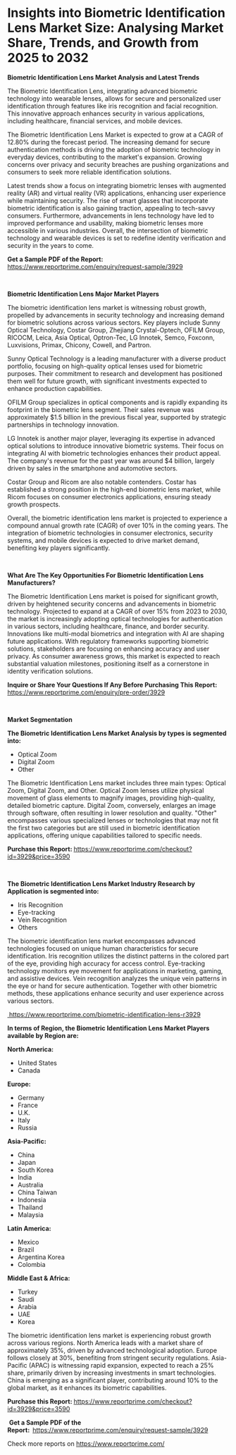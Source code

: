<p><h1>Insights into Biometric Identification Lens Market Size: Analysing Market Share, Trends, and Growth from 2025 to 2032</h1></p><p><strong>Biometric Identification Lens Market Analysis and Latest Trends</strong></p>
<p><p>The Biometric Identification Lens, integrating advanced biometric technology into wearable lenses, allows for secure and personalized user identification through features like iris recognition and facial recognition. This innovative approach enhances security in various applications, including healthcare, financial services, and mobile devices.</p><p>The Biometric Identification Lens Market is expected to grow at a CAGR of 12.80% during the forecast period. The increasing demand for secure authentication methods is driving the adoption of biometric technology in everyday devices, contributing to the market's expansion. Growing concerns over privacy and security breaches are pushing organizations and consumers to seek more reliable identification solutions. </p><p>Latest trends show a focus on integrating biometric lenses with augmented reality (AR) and virtual reality (VR) applications, enhancing user experience while maintaining security. The rise of smart glasses that incorporate biometric identification is also gaining traction, appealing to tech-savvy consumers. Furthermore, advancements in lens technology have led to improved performance and usability, making biometric lenses more accessible in various industries. Overall, the intersection of biometric technology and wearable devices is set to redefine identity verification and security in the years to come.</p></p>
<p><strong>Get a Sample PDF of the Report:&nbsp;</strong> <a href="https://www.reportprime.com/enquiry/request-sample/3929?utm_campaign=3357&utm_medium=2&utm_source=Github&utm_content=ia&utm_term=18032025&utm_id=biometric-identification-lens">https://www.reportprime.com/enquiry/request-sample/3929</a></p>
<p>&nbsp;</p>
<p><strong>Biometric Identification Lens Major Market Players</strong></p>
<p><p>The biometric identification lens market is witnessing robust growth, propelled by advancements in security technology and increasing demand for biometric solutions across various sectors. Key players include Sunny Optical Technology, Costar Group, Zhejiang Crystal-Optech, OFILM Group, RICOCM, Leica, Asia Optical, Optron-Tec, LG Innotek, Semco, Foxconn, Luxvisions, Primax, Chicony, Cowell, and Partron.</p><p>Sunny Optical Technology is a leading manufacturer with a diverse product portfolio, focusing on high-quality optical lenses used for biometric purposes. Their commitment to research and development has positioned them well for future growth, with significant investments expected to enhance production capabilities. </p><p>OFILM Group specializes in optical components and is rapidly expanding its footprint in the biometric lens segment. Their sales revenue was approximately $1.5 billion in the previous fiscal year, supported by strategic partnerships in technology innovation.</p><p>LG Innotek is another major player, leveraging its expertise in advanced optical solutions to introduce innovative biometric systems. Their focus on integrating AI with biometric technologies enhances their product appeal. The company's revenue for the past year was around $4 billion, largely driven by sales in the smartphone and automotive sectors.</p><p>Costar Group and Ricom are also notable contenders. Costar has established a strong position in the high-end biometric lens market, while Ricom focuses on consumer electronics applications, ensuring steady growth prospects. </p><p>Overall, the biometric identification lens market is projected to experience a compound annual growth rate (CAGR) of over 10% in the coming years. The integration of biometric technologies in consumer electronics, security systems, and mobile devices is expected to drive market demand, benefiting key players significantly.</p></p>
<p>&nbsp;</p>
<p><strong>What Are The Key Opportunities For Biometric Identification Lens Manufacturers?</strong></p>
<p><p>The Biometric Identification Lens market is poised for significant growth, driven by heightened security concerns and advancements in biometric technology. Projected to expand at a CAGR of over 15% from 2023 to 2030, the market is increasingly adopting optical technologies for authentication in various sectors, including healthcare, finance, and border security. Innovations like multi-modal biometrics and integration with AI are shaping future applications. With regulatory frameworks supporting biometric solutions, stakeholders are focusing on enhancing accuracy and user privacy. As consumer awareness grows, this market is expected to reach substantial valuation milestones, positioning itself as a cornerstone in identity verification solutions.</p></p>
<p><strong>Inquire or Share Your Questions If Any Before Purchasing This Report:</strong> <a href="https://www.reportprime.com/enquiry/pre-order/3929?utm_campaign=3357&utm_medium=2&utm_source=Github&utm_content=ia&utm_term=18032025&utm_id=biometric-identification-lens">https://www.reportprime.com/enquiry/pre-order/3929</a></p>
<p>&nbsp;</p>
<p><strong>Market Segmentation</strong></p>
<p><strong>The Biometric Identification Lens Market Analysis by types is segmented into:</strong></p>
<p><ul><li>Optical Zoom</li><li>Digital Zoom</li><li>Other</li></ul></p>
<p><p>The Biometric Identification Lens market includes three main types: Optical Zoom, Digital Zoom, and Other. Optical Zoom lenses utilize physical movement of glass elements to magnify images, providing high-quality, detailed biometric capture. Digital Zoom, conversely, enlarges an image through software, often resulting in lower resolution and quality. "Other" encompasses various specialized lenses or technologies that may not fit the first two categories but are still used in biometric identification applications, offering unique capabilities tailored to specific needs.</p></p>
<p><strong>Purchase this Report:&nbsp;</strong><a href="https://www.reportprime.com/checkout?id=3929&price=3590&utm_campaign=3357&utm_medium=2&utm_source=Github&utm_content=ia&utm_term=18032025&utm_id=biometric-identification-lens">https://www.reportprime.com/checkout?id=3929&price=3590</a></p>
<p>&nbsp;</p>
<p><strong>The Biometric Identification Lens Market Industry Research by Application is segmented into:</strong></p>
<p><ul><li>Iris Recognition</li><li>Eye-tracking</li><li>Vein Recognition</li><li>Others</li></ul></p>
<p><p>The biometric identification lens market encompasses advanced technologies focused on unique human characteristics for secure identification. Iris recognition utilizes the distinct patterns in the colored part of the eye, providing high accuracy for access control. Eye-tracking technology monitors eye movement for applications in marketing, gaming, and assistive devices. Vein recognition analyzes the unique vein patterns in the eye or hand for secure authentication. Together with other biometric methods, these applications enhance security and user experience across various sectors.</p></p>
<p><a href="https://www.reportprime.com/biometric-identification-lens-r3929?utm_campaign=3357&utm_medium=2&utm_source=Github&utm_content=ia&utm_term=18032025&utm_id=biometric-identification-lens">&nbsp;https://www.reportprime.com/biometric-identification-lens-r3929</a></p>
<p><strong>In terms of Region, the Biometric Identification Lens Market Players available by Region are:</strong></p>
<p>
    <p> <strong> North America: </strong>
        <ul>
            <li>United States</li>
            <li>Canada</li>
        </ul>
        </p> 
    <p> <strong> Europe: </strong>
        <ul>
            <li>Germany</li>
            <li>France</li>
            <li>U.K.</li>
            <li>Italy</li>
            <li>Russia</li>
        </ul>
        </p> 
    <p> <strong> Asia-Pacific: </strong>
        <ul>
            <li>China</li>
            <li>Japan</li>
            <li>South Korea</li>
            <li>India</li>
            <li>Australia</li>
            <li>China Taiwan</li>
            <li>Indonesia</li>
            <li>Thailand</li>
            <li>Malaysia</li>
        </ul>
        </p> 
    <p> <strong> Latin America: </strong>
        <ul>
            <li>Mexico</li>
            <li>Brazil</li>
            <li>Argentina Korea</li>
            <li>Colombia</li>
        </ul>
        </p> 
    <p> <strong> Middle East & Africa: </strong>
        <ul>
            <li>Turkey</li>
            <li>Saudi</li>
            <li>Arabia</li>
            <li>UAE</li>
            <li>Korea</li>
        </ul>
    </p>
    </p>
<p><p>The biometric identification lens market is experiencing robust growth across various regions. North America leads with a market share of approximately 35%, driven by advanced technological adoption. Europe follows closely at 30%, benefiting from stringent security regulations. Asia-Pacific (APAC) is witnessing rapid expansion, expected to reach a 25% share, primarily driven by increasing investments in smart technologies. China is emerging as a significant player, contributing around 10% to the global market, as it enhances its biometric capabilities.</p></p>
<p><strong>Purchase this Report: </strong><a href="https://www.reportprime.com/checkout?id=3929&price=3590&utm_campaign=3357&utm_medium=2&utm_source=Github&utm_content=ia&utm_term=18032025&utm_id=biometric-identification-lens">https://www.reportprime.com/checkout?id=3929&price=3590</a></p>
<p>&nbsp;<strong>Get a Sample PDF of the Report:&nbsp;&nbsp;</strong><a href="https://www.reportprime.com/enquiry/request-sample/3929?utm_campaign=3357&utm_medium=2&utm_source=Github&utm_content=ia&utm_term=18032025&utm_id=biometric-identification-lens">https://www.reportprime.com/enquiry/request-sample/3929</a></p>
<p><strong></strong></p>
<p>Check more reports on <a href="https://www.reportprime.com/?utm_campaign=3357&utm_medium=2&utm_source=Github&utm_content=ia&utm_term=18032025&utm_id=biometric-identification-lens">https://www.reportprime.com/</a></p>